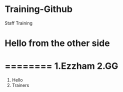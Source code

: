 # Training-Github
Staff Training


Hello from the other side
=======



========
1.Ezzham
2.GG
=======
1. Hello
2. Trainers

